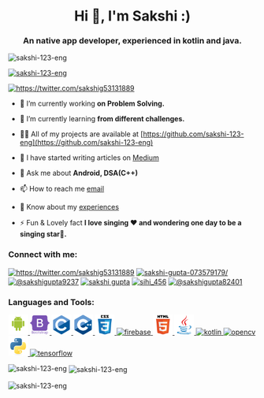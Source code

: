 <h1 align="center">Hi 👋, I'm Sakshi :)</h1>
<h3 align="center">An native app developer, experienced in kotlin and java.</h3>

<p align="left"> <img src="https://komarev.com/ghpvc/?username=sakshi-123-eng&label=Profile%20views&color=0e75b6&style=flat" alt="sakshi-123-eng" /> </p>

<p align="left"> <a href="https://github.com/ryo-ma/github-profile-trophy"><img src="https://github-profile-trophy.vercel.app/?username=sakshi-123-eng" alt="sakshi-123-eng" /></a> </p>

<p align="left"> <a href="https://twitter.com/https://twitter.com/sakshig53131889" target="blank"><img src="https://img.shields.io/twitter/follow/https://twitter.com/sakshig53131889?logo=twitter&style=for-the-badge" alt="https://twitter.com/sakshig53131889" /></a> </p>

- 🔭 I’m currently working **on Problem Solving.**

- 🌱 I’m currently learning **from different challenges.**

- 👨‍💻 All of my projects are available at [https://github.com/sakshi-123-eng](https://github.com/sakshi-123-eng)

- 📝 I have started writing articles on [Medium](https://medium.com/@sakshigupta9237)

- 💬 Ask me about **Android, DSA(C++)**

- 📫 How to reach me [email](sakshigupta82401@gmail.com)

- 📄 Know about my [experiences](https://drive.google.com/file/d/1gJGQOZ1AGfJ-NYqz-6BZ21Or9WXQ223h/view?usp=sharing)

- ⚡ Fun & Lovely fact **I love singing ❤️ and wondering one day to be a singing star🚀.**


<h3 align="left">Connect with me:</h3>
<p align="left">
<a href="https://twitter.com/https://twitter.com/sakshig53131889" target="blank"><img align="center" src="https://raw.githubusercontent.com/rahuldkjain/github-profile-readme-generator/master/src/images/icons/Social/twitter.svg" alt="https://twitter.com/sakshig53131889" height="30" width="40" /></a>
<a href="https://linkedin.com/in/sakshi-gupta-073579179/" target="blank"><img align="center" src="https://raw.githubusercontent.com/rahuldkjain/github-profile-readme-generator/master/src/images/icons/Social/linked-in-alt.svg" alt="sakshi-gupta-073579179/" height="30" width="40" /></a>
<a href="https://medium.com/@sakshigupta9237" target="blank"><img align="center" src="https://raw.githubusercontent.com/rahuldkjain/github-profile-readme-generator/master/src/images/icons/Social/medium.svg" alt="@sakshigupta9237" height="30" width="40" /></a>
<a href="https://www.youtube.com/c/sakshi gupta" target="blank"><img align="center" src="https://raw.githubusercontent.com/rahuldkjain/github-profile-readme-generator/master/src/images/icons/Social/youtube.svg" alt="sakshi gupta" height="30" width="40" /></a>
<a href="https://www.codechef.com/users/sihi_456" target="blank"><img align="center" src="https://cdn.jsdelivr.net/npm/simple-icons@3.1.0/icons/codechef.svg" alt="sihi_456" height="30" width="40" /></a>
<a href="https://www.hackerrank.com/@sakshigupta82401" target="blank"><img align="center" src="https://raw.githubusercontent.com/rahuldkjain/github-profile-readme-generator/master/src/images/icons/Social/hackerrank.svg" alt="@sakshigupta82401" height="30" width="40" /></a>
</p>

<h3 align="left">Languages and Tools:</h3>
<p align="left"> <a href="https://developer.android.com" target="_blank" rel="noreferrer"> <img src="https://raw.githubusercontent.com/devicons/devicon/master/icons/android/android-original-wordmark.svg" alt="android" width="40" height="40"/> </a> <a href="https://getbootstrap.com" target="_blank" rel="noreferrer"> <img src="https://raw.githubusercontent.com/devicons/devicon/master/icons/bootstrap/bootstrap-plain-wordmark.svg" alt="bootstrap" width="40" height="40"/> </a> <a href="https://www.cprogramming.com/" target="_blank" rel="noreferrer"> <img src="https://raw.githubusercontent.com/devicons/devicon/master/icons/c/c-original.svg" alt="c" width="40" height="40"/> </a> <a href="https://www.w3schools.com/cpp/" target="_blank" rel="noreferrer"> <img src="https://raw.githubusercontent.com/devicons/devicon/master/icons/cplusplus/cplusplus-original.svg" alt="cplusplus" width="40" height="40"/> </a> <a href="https://www.w3schools.com/css/" target="_blank" rel="noreferrer"> <img src="https://raw.githubusercontent.com/devicons/devicon/master/icons/css3/css3-original-wordmark.svg" alt="css3" width="40" height="40"/> </a> <a href="https://firebase.google.com/" target="_blank" rel="noreferrer"> <img src="https://www.vectorlogo.zone/logos/firebase/firebase-icon.svg" alt="firebase" width="40" height="40"/> </a> <a href="https://www.w3.org/html/" target="_blank" rel="noreferrer"> <img src="https://raw.githubusercontent.com/devicons/devicon/master/icons/html5/html5-original-wordmark.svg" alt="html5" width="40" height="40"/> </a> <a href="https://www.java.com" target="_blank" rel="noreferrer"> <img src="https://raw.githubusercontent.com/devicons/devicon/master/icons/java/java-original.svg" alt="java" width="40" height="40"/> </a> <a href="https://kotlinlang.org" target="_blank" rel="noreferrer"> <img src="https://www.vectorlogo.zone/logos/kotlinlang/kotlinlang-icon.svg" alt="kotlin" width="40" height="40"/> </a> <a href="https://opencv.org/" target="_blank" rel="noreferrer"> <img src="https://www.vectorlogo.zone/logos/opencv/opencv-icon.svg" alt="opencv" width="40" height="40"/> </a> <a href="https://www.python.org" target="_blank" rel="noreferrer"> <img src="https://raw.githubusercontent.com/devicons/devicon/master/icons/python/python-original.svg" alt="python" width="40" height="40"/> </a> <a href="https://www.tensorflow.org" target="_blank" rel="noreferrer"> <img src="https://www.vectorlogo.zone/logos/tensorflow/tensorflow-icon.svg" alt="tensorflow" width="40" height="40"/> </a> </p>

<p><img align="left" src="https://github-readme-stats.vercel.app/api/top-langs?username=sakshi-123-eng&show_icons=true&locale=en&layout=compact" alt="sakshi-123-eng" /></p>

<p>&nbsp;<img align="center" src="https://github-readme-stats.vercel.app/api?username=sakshi-123-eng&show_icons=true&locale=en" alt="sakshi-123-eng" /></p>

<p><img align="center" src="https://github-readme-streak-stats.herokuapp.com/?user=sakshi-123-eng&" alt="sakshi-123-eng" /></p>
